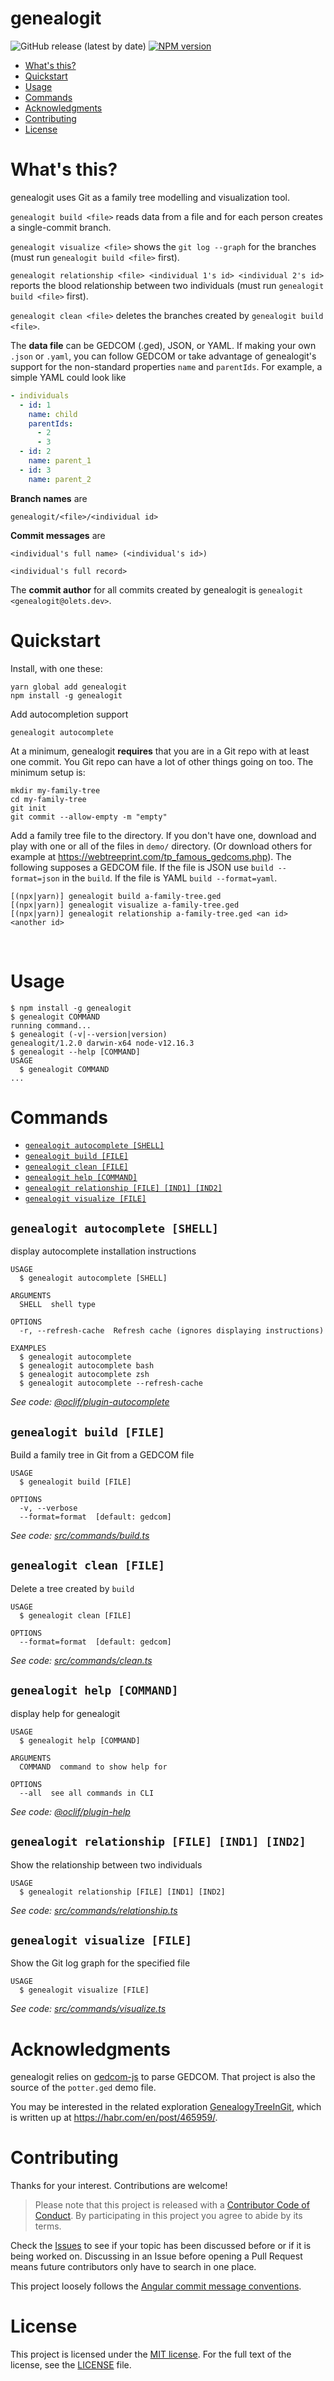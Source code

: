 genealogit
==========

![GitHub release (latest by date)](https://img.shields.io/github/v/release/olets/genealogit)
[![NPM version](https://img.shields.io/npm/v/genealogit.svg)](https://npmjs.org/package/genealogit)

<!-- toc -->
* [What's this?](#whats-this)
* [Quickstart](#quickstart)
* [Usage](#usage)
* [Commands](#commands)
* [Acknowledgments](#acknowledgments)
* [Contributing](#contributing)
* [License](#license)
<!-- tocstop -->
# What's this?
genealogit uses Git as a family tree modelling and visualization tool.

`genealogit build <file>` reads data from a file and for each person creates a single-commit branch.

`genealogit visualize <file>` shows the `git log --graph` for the branches (must run `genealogit build <file>` first).

`genealogit relationship <file> <individual 1's id> <individual 2's id>` reports the blood relationship between two individuals (must run `genealogit build <file>` first).

`genealogit clean <file>` deletes the branches created by `genealogit build <file>`.

The **data file** can be GEDCOM (.ged), JSON, or YAML. If making your own `.json` or `.yaml`, you can follow GEDCOM or take advantage of genealogit's support for the non-standard properties `name` and `parentIds`. For example, a simple YAML could look like

```yaml
- individuals
  - id: 1
    name: child
    parentIds:
      - 2
      - 3
  - id: 2
    name: parent_1
  - id: 3
    name: parent_2
```

**Branch names** are

```
genealogit/<file>/<individual id>
```

**Commit messages** are

```
<individual's full name> (<individual's id>)

<individual's full record>
```

The **commit author** for all commits created by genealogit is `genealogit <genealogit@olets.dev>`.

# Quickstart

Install, with one these:

```shell
yarn global add genealogit
npm install -g genealogit
```

Add autocompletion support

```shell
genealogit autocomplete
```

At a minimum, genealogit **requires** that you are in a Git repo with at least one commit. You Git repo can have a lot of other things going on too. The minimum setup is:

```shell
mkdir my-family-tree
cd my-family-tree
git init
git commit --allow-empty -m "empty"
```

Add a family tree file to the directory. If you don't have one, download and play with one or all of the files in `demo/` directory. (Or download others for example at <https://webtreeprint.com/tp_famous_gedcoms.php>). The following supposes a GEDCOM file. If the file is JSON use `build --format=json` in the `build`. If the file is YAML `build --format=yaml`.

```shell
[(npx|yarn)] genealogit build a-family-tree.ged
[(npx|yarn)] genealogit visualize a-family-tree.ged
[(npx|yarn)] genealogit relationship a-family-tree.ged <an id> <another id>
```


&nbsp;

# Usage
<!-- usage -->
```sh-session
$ npm install -g genealogit
$ genealogit COMMAND
running command...
$ genealogit (-v|--version|version)
genealogit/1.2.0 darwin-x64 node-v12.16.3
$ genealogit --help [COMMAND]
USAGE
  $ genealogit COMMAND
...
```
<!-- usagestop -->
# Commands
<!-- commands -->
* [`genealogit autocomplete [SHELL]`](#genealogit-autocomplete-shell)
* [`genealogit build [FILE]`](#genealogit-build-file)
* [`genealogit clean [FILE]`](#genealogit-clean-file)
* [`genealogit help [COMMAND]`](#genealogit-help-command)
* [`genealogit relationship [FILE] [IND1] [IND2]`](#genealogit-relationship-file-ind1-ind2)
* [`genealogit visualize [FILE]`](#genealogit-visualize-file)

## `genealogit autocomplete [SHELL]`

display autocomplete installation instructions

```
USAGE
  $ genealogit autocomplete [SHELL]

ARGUMENTS
  SHELL  shell type

OPTIONS
  -r, --refresh-cache  Refresh cache (ignores displaying instructions)

EXAMPLES
  $ genealogit autocomplete
  $ genealogit autocomplete bash
  $ genealogit autocomplete zsh
  $ genealogit autocomplete --refresh-cache
```

_See code: [@oclif/plugin-autocomplete](https://github.com/oclif/plugin-autocomplete/blob/v0.2.0/src/commands/autocomplete/index.ts)_

## `genealogit build [FILE]`

Build a family tree in Git from a GEDCOM file

```
USAGE
  $ genealogit build [FILE]

OPTIONS
  -v, --verbose
  --format=format  [default: gedcom]
```

_See code: [src/commands/build.ts](https://github.com/olets/genealogit/blob/v1.2.0/src/commands/build.ts)_

## `genealogit clean [FILE]`

Delete a tree created by `build`

```
USAGE
  $ genealogit clean [FILE]

OPTIONS
  --format=format  [default: gedcom]
```

_See code: [src/commands/clean.ts](https://github.com/olets/genealogit/blob/v1.2.0/src/commands/clean.ts)_

## `genealogit help [COMMAND]`

display help for genealogit

```
USAGE
  $ genealogit help [COMMAND]

ARGUMENTS
  COMMAND  command to show help for

OPTIONS
  --all  see all commands in CLI
```

_See code: [@oclif/plugin-help](https://github.com/oclif/plugin-help/blob/v3.0.1/src/commands/help.ts)_

## `genealogit relationship [FILE] [IND1] [IND2]`

Show the relationship between two individuals

```
USAGE
  $ genealogit relationship [FILE] [IND1] [IND2]
```

_See code: [src/commands/relationship.ts](https://github.com/olets/genealogit/blob/v1.2.0/src/commands/relationship.ts)_

## `genealogit visualize [FILE]`

Show the Git log graph for the specified file

```
USAGE
  $ genealogit visualize [FILE]
```

_See code: [src/commands/visualize.ts](https://github.com/olets/genealogit/blob/v1.2.0/src/commands/visualize.ts)_
<!-- commandsstop -->

# Acknowledgments

genealogit relies on [gedcom-js](https://github.com/stivaugoin/gedcom-js) to parse GEDCOM. That project is also the source of the `potter.ged` demo file.

You may be interested in the related exploration [GenealogyTreeInGit](https://github.com/KvanTTT/GenealogyTreeInGit), which is written up at <https://habr.com/en/post/465959/>.

# Contributing

Thanks for your interest. Contributions are welcome!

> Please note that this project is released with a [Contributor Code of Conduct](CODE_OF_CONDUCT.md). By participating in this project you agree to abide by its terms.

Check the [Issues](https://github.com/olets/zsh-abbr/issues) to see if your topic has been discussed before or if it is being worked on. Discussing in an Issue before opening a Pull Request means future contributors only have to search in one place.

This project loosely follows the [Angular commit message conventions](https://docs.google.com/document/d/1QrDFcIiPjSLDn3EL15IJygNPiHORgU1_OOAqWjiDU5Y/edit).

# License

This project is licensed under the [MIT license](http://opensource.org/licenses/MIT).
For the full text of the license, see the [LICENSE](LICENSE) file.
